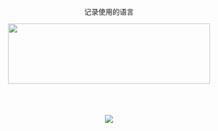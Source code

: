 
<!--
**Graham-ella/Graham-ella** is a ✨ _special_ ✨ repository because its `README.md` (this file) appears on your GitHub profile.

Here are some ideas to get you started:

- 🔭 I’m currently working on ...
- 🌱 I’m currently learning ...
- 👯 I’m looking to collaborate on ...
- 🤔 I’m looking for help with ...
- 💬 Ask me about ...
- 📫 How to reach me: ...
- 😄 Pronouns: ...
- ⚡ Fun fact: ...
-->


<div>
    <p align="center">记录使用的语言</p>
    <p  align="center"> 
        <img src="https://github-readme-stats.vercel.app/api/top-langs/?username=Graham-ella&layout=compact&theme=nord&locale=cn&hide_border=true" width="400px" height = "120px"/>
    </p>
   
</div>
 <br> 
 <br> 


<p align="center">
    <img src="https://github-readme-stats.vercel.app/api?username=Graham-ella&count_private=true&theme=graywhite)"/>
</p>


